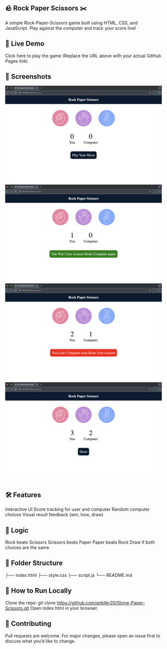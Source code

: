 ## 🪨 Rock Paper Scissors ✂️
A simple Rock-Paper-Scissors game built using HTML, CSS, and JavaScript. Play against the computer and track your score live!

## 🚀 Live Demo
Click here to play the game
(Replace the URL above with your actual GitHub Pages link)

## 📸 Screenshots
![Stone Paper Scissor](sps1.png)
![Stone Paper Scissor](sps2.png)
![Stone Paper Scissor](sps3.png)
![Stone Paper Scissor](sps4.png)

## 🛠️ Features
Interactive UI
Score tracking for user and computer
Random computer choices
Visual result feedback (win, lose, draw)

## 🧠 Logic
Rock beats Scissors
Scissors beats Paper
Paper beats Rock
Draw if both choices are the same

## 📂 Folder Structure
├── index.html
├── style.css
├── script.js
└── README.md

## 📌 How to Run Locally
Clone the repo:
git clone https://github.com/ankitkr20/Stone-Paper-Scissors.git
Open index.html in your browser.

## 🙌 Contributing
Pull requests are welcome. For major changes, please open an issue first to discuss what you’d like to change.
